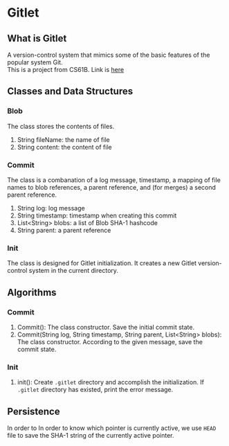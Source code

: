 # Gitlet     
## What is Gitlet   
A version-control system that mimics some of the basic features of the popular system Git.      
This is a project from CS61B. Link is [here](https://inst.eecs.berkeley.edu/~cs61b/sp20/materials/proj/proj3/index.html)      
## Classes and Data Structures     
### Blob     
The class stores the contents of files.    
1. String fileName: the name of file
2. String content: the content of file
### Commit     
The class is a combanation of a log message, timestamp, a mapping of file names to blob references, a parent reference, and (for merges) a second parent reference.    
1. String log: log message
2. String timestamp: timestamp when creating this commit
3. List\<String\> blobs: a list of Blob SHA-1 hashcode
4. String parent: a parent reference
### Init     
The class is designed for Gitlet initialization. It creates a new Gitlet version-control system in the current directory.     
### 

## Algorithms     
### Commit     
1. Commit(): The class constructor. Save the initial commit state.    
2. Commit(String log, String timestamp, String parent, List\<String\> blobs): The class constructor. According to the given message, save the commit state.     
### Init 
1. init(): Create `.gitlet` directory and accomplish the initialization. If `.gitlet` directory has existed, print the error message.     
### 
## Persistence     
In order to 
In order to know which pointer is currently active, we use `HEAD` file to save the SHA-1 string of the currently active pointer.   
